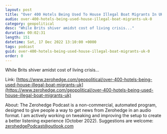 ```yaml
---
layout: post
title: "Over 400 Hotels Being Used To House Illegal Boat Migrants In UK"
audio: over-400-hotels-being-used-house-illegal-boat-migrants-uk-0
category: geopolitical
desc: "While Brits shiver amidst cost of living crisis..."
duration: 00:02:31
length: 151
datetime: Sat, 17 Dec 2022 13:10:00 +0000
tags: podcast
guid: over-400-hotels-being-used-house-illegal-boat-migrants-uk-0
order: 0
---
```

While Brits shiver amidst cost of living crisis...

Link: [https://www.zerohedge.com/geopolitical/over-400-hotels-being-used-house-illegal-boat-migrants-uk](https://www.zerohedge.com/geopolitical/over-400-hotels-being-used-house-illegal-boat-migrants-uk)

About: The Zerohedge Podcast is a non-commercial, automated program, designed to give people a way to get news from Zerohedge in an audio format.  I am actively working on tweaking and improving the setup to create a better listening experience (October 2022).  Suggestions are welcome: [zerohedgePodcast@outlook.com](mailto:zerohedgePodcast@outlook.com)
